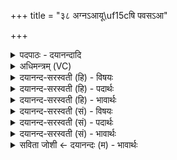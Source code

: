 +++
title = "३८ अग्नऽआयू\uf15cषि पवसऽआ"

+++
<details><summary>पदपाठः - दयानन्दादि</summary>

अग्ने॑। आयू॑ꣳषि। प॒व॒से॒। आ। सु॒व॒। ऊर्ज॑म्। इष॑म्। च॒। नः॒। आ॒रे। बा॒ध॒स्व॒। दु॒च्छुना॑म्। ३८।
</details>

<details><summary>अधिमन्त्रम् (VC)</summary>

- इन्द्रो देवता
- वैखानस ऋषिः
- गायत्री
- षड्जः
</details>

<details><summary>दयानन्द-सरस्वती (हि) - विषयः</summary>

फिर उसी विषय का अगले मन्त्र में उपदेश किया है ॥
</details>

<details><summary>दयानन्द-सरस्वती (हि) - पदार्थः</summary>

पदार्थान्वयभाषाः -  हे (अग्ने) विद्वन् पिता, पितामह और प्रपितामह ! जो आप (नः) हमारे (आयूंषि) आयुर्दाओं को (पवसे) पवित्र करें, सो आप (ऊर्जम्) पराक्रम (च) और (इषम्) इच्छासिद्धि को (आ, सुव) चारों ओर से सिद्ध करिये और (आरे) दूर और निकट वसनेहारे (दुच्छुनाम्) दुष्ट कुत्तों के समान मनुष्यों के सङ्ग को (बाधस्व) छुड़ा दीजिये ॥३८ ॥
</details>

<details><summary>दयानन्द-सरस्वती (हि) - भावार्थः</summary>

भावार्थभाषाः -  पिता आदि लोग अपने सन्तानों में दीर्घ आयु, पराक्रम और शुभ इच्छा को धारण कराके अपने सन्तानों को दुष्टों के सङ्ग से रोक और श्रेष्ठों के सङ्ग में प्रवृत्त कराके धार्मिक चिरञ्जीवी करें, जिससे वे वृद्धावस्था में भी अप्रियाचरण कभी न करें ॥३८ ॥
</details>

<details><summary>दयानन्द-सरस्वती (सं) - विषयः</summary>

पुनस्तमेव विषयमाह ॥
</details>

<details><summary>दयानन्द-सरस्वती (सं) - पदार्थः</summary>

पदार्थान्वयभाषाः -  हे अग्ने ! यस्त्वं न आयूंषि पवसे, स त्वमूर्ज्जमिषं चासुव, आरे दुच्छुनां सङ्गं बाधस्व ॥३८ ॥
</details>

<details><summary>दयानन्द-सरस्वती (सं) - भावार्थः</summary>

भावार्थभाषाः -  पित्रादयोऽपत्येषु दीर्घायुः पराक्रमशुभेच्छा धारयित्वा स्वसन्तानान् दुष्टानां सङ्गान्निवार्य श्रेष्ठानां सङ्गे प्रवर्त्य धार्मिकान् दीर्घायुषः कुर्वन्तु, यतस्ते वृद्धावस्थायामप्यप्रियाचरणं कदाचिन्न कुर्युः ॥२८ ॥
</details>

<details><summary>सविता जोशी ← दयानन्दः (म) - भावार्थः</summary>

भावार्थभाषाः -  पित्याने आपल्या संतानांमध्ये दीर्घायुष्य, पराक्रम व शुभेच्छा धारण होतील, अशी उपाययोजना करावी. आपल्यर संतानांनी दुष्टांची संगत सोडून श्रेष्ठांची संगत धरावी यासाठी त्यांना प्रवृत्त करावे. धार्मिक आणि आयुष्यमान बनण्यासाठी मदत करावी. ज्यामुळे वृद्धावस्थेतही त्यांनी अप्रिय आचरण करू नये.
</details>